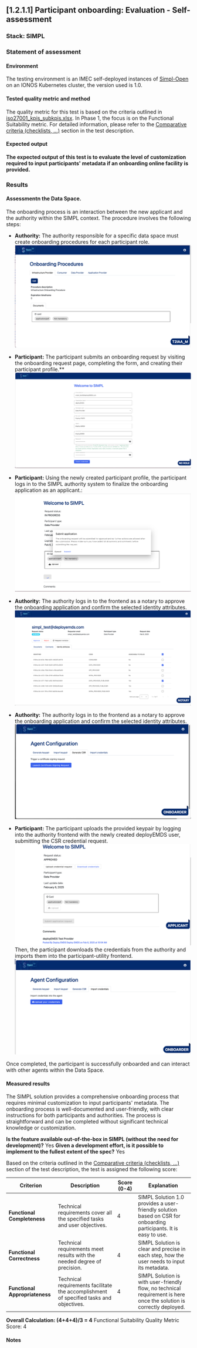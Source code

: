## [1.2.1.1] Participant onboarding: Evaluation - Self-assessment
### Stack: SIMPL

### Statement of assessment
#### Environment
The testing environment is an IMEC self-deployed instances of [Simpl-Open](https://code.europa.eu/simpl/simpl-open) on an IONOS Kubernetes cluster, the version used is 1.0.

#### Tested quality metric and method
The quality metric for this test is based on the criteria outlined in [iso27001_kpis_subkpis.xlsx](../../../../../design_decisions/background_info/iso27001_kpis_subkpis.xlsx). In Phase 1, the focus is on the Functional Suitability metric. For detailed information, please refer to the [Comparative criteria (checklists, ...)](./test.md#comparative-criteria-checklists-) section in the test description.

#### Expected output
**The expected output of this test is to evaluate the level of customization required to input participants' metadata if an onboarding online facility is provided.**

### Results
#### Assessmentn the Data Space.
The onboarding process is an interaction between the new applicant and the authority within the SIMPL context. The procedure involves the following steps:

- **Authority:** The authority responsible for a specific data space must create onboarding procedures for each participant role.
![onboarding_SIMPL.png](onboarding_SIMPL.png)

- **Participant:** The participant submits an onboarding request by visiting the onboarding request page, completing the form, and creating their participant profile.**
![onboarding_SIMPL_1.png](onboarding_SIMPL_1.png)

- **Participant:** Using the newly created participant profile, the participant logs in to the SIMPL authority system to finalize the onboarding application as an applicant.:
![onboarding_SIMPL_2](onboarding_SIMPL_2.png)

- **Authority:** The authority logs in to the frontend as a notary to approve the onboarding application and confirm the selected identity attributes.
![onboarding_SIMPL_3](onboarding_SIMPL_3.png)

- **Authority:** The authority logs in to the frontend as a notary to approve the onboarding application and confirm the selected identity attributes.
![onboarding_SIMPL_4](onboarding_SIMPL_4.png)

- **Participant:** The participant uploads the provided keypair by logging into the authority frontend with the newly created deployEMDS user, submitting the CSR credential request.
![onboarding_SIMPL_5](onboarding_SIMPL_5.png)
Then, the participant downloads the credentials from the authority and imports them into the participant-utility frontend.
![onboarding_SIMPL_6.png](onboarding_SIMPL_6.png)

Once completed, the participant is successfully onboarded and can interact with other agents within the Data Space.
#### Measured results
The SIMPL solution provides a comprehensive onboarding process that requires minimal customization to input participants' metadata. The onboarding process is well-documented and user-friendly, with clear instructions for both participants and authorities. The process is straightforward and can be completed without significant technical knowledge or customization.

**Is the feature available out-of-the-box in SIMPL (without the need for development)?** Yes
**Given a development effort, is it possible to implement to the fullest extent of the spec?** Yes

Based on the criteria outlined in the [Comparative criteria (checklists, ...)](./test.md#comparative-criteria-checklists-) section of the test description, the test is assigned the following score:

| **Criterion**                | **Description**                                                                          | **Score (0-4)** | **Explanation**                                                                                                      |
|------------------------------|------------------------------------------------------------------------------------------|-----------------|----------------------------------------------------------------------------------------------------------------------|
| **Functional Completeness**   | Technical requirements cover all the specified tasks and user objectives.                | 4               | SIMPL Solution 1.0 provides a user-friendly solution based on CSR for onboarding participants. It is easy to use.    |
| **Functional Correctness**    | Technical requirements meet results with the needed degree of precision.                 | 4               | SIMPL Solution is clear and precise in each step, how the user needs to input its metadata.                          |
| **Functional Appropriateness**| Technical requirements facilitate the accomplishment of specified tasks and objectives.  | 4               | SIMPL Solution is with user-friendly flow, no technical requirement is here once the solution is correctly deployed. |

**Overall Calculation: (4+4+4)/3 = 4**
Functional Suitability Quality Metric Score: 4

#### Notes
